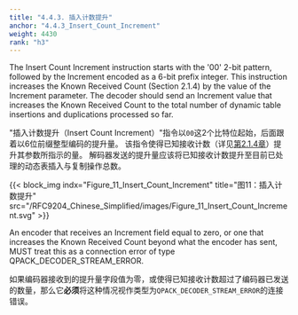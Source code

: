 ```yaml
---
title: "4.4.3. 插入计数提升"
anchor: "4.4.3_Insert_Count_Increment"
weight: 4430
rank: "h3"
---
```


The Insert Count Increment instruction starts with the '00' 2-bit pattern, followed by the Increment encoded as a 6-bit prefix integer. This instruction increases the Known Received Count (Section 2.1.4) by the value of the Increment parameter. The decoder should send an Increment value that increases the Known Received Count to the total number of dynamic table insertions and duplications processed so far.

"插入计数提升（Insert Count Increment）"指令以`00`这2个比特位起始，后面跟着以6位前缀整型编码的提升量。
该指令使得已知接收计数（详见[第2.1.4章]()）提升其参数所指示的量。
解码器发送的提升量应该将已知接收计数提升至目前已处理的动态表插入与复制操作总数。

{{< block_img
indx="Figure_11_Insert_Count_Increment"
title="图11：插入计数提升"
src="/RFC9204_Chinese_Simplified/images/Figure_11_Insert_Count_Increment.svg" >}}

An encoder that receives an Increment field equal to zero, or one that increases the Known Received Count beyond what the encoder has sent, MUST treat this as a connection error of type QPACK_DECODER_STREAM_ERROR.

如果编码器接收到的提升量字段值为零，或使得已知接收计数超过了编码器已发送的数量，那么它**必须**将这种情况视作类型为`QPACK_DECODER_STREAM_ERROR`的连接错误。
